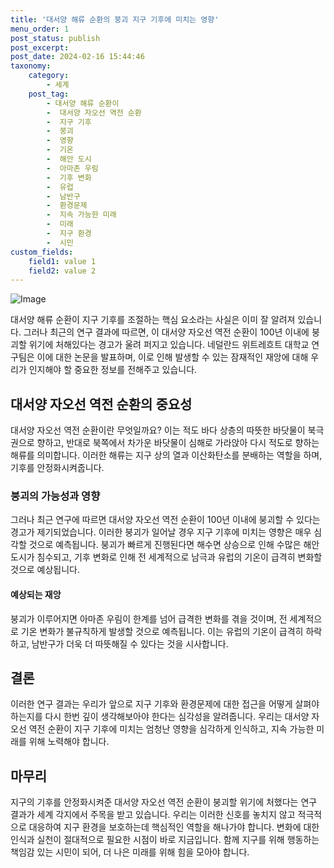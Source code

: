 ```yaml
---
title: '대서양 해류 순환의 붕괴 지구 기후에 미치는 영향'
menu_order: 1
post_status: publish
post_excerpt: 
post_date: 2024-02-16 15:44:46
taxonomy:
    category:
        - 세계
    post_tag:
        - 대서양 해류 순환이
        -  대서양 자오선 역전 순환
        -  지구 기후
        -  붕괴
        -  영향
        -  기온
        -  해안 도시
        -  아마존 우림
        -  기후 변화
        -  유럽
        -  남반구
        -  환경문제
        -  지속 가능한 미래
        -  미래
        -  지구 환경
        -  시민
custom_fields:
    field1: value 1
    field2: value 2
---
```


![Image](https://imgnews.pstatic.net/image/215/2024/02/10/A202402100040_1_20240210161501365.jpg?type=w647)

대서양 해류 순환이 지구 기후를 조절하는 핵심 요소라는 사실은 이미 잘 알려져 있습니다. 그러나 최근의 연구 결과에 따르면, 이 대서양 자오선 역전 순환이 100년 이내에 붕괴할 위기에 처해있다는 경고가 울려 퍼지고 있습니다. 네덜란드 위트레흐트 대학교 연구팀은 이에 대한 논문을 발표하며, 이로 인해 발생할 수 있는 잠재적인 재앙에 대해 우리가 인지해야 할 중요한 정보를 전해주고 있습니다.
## 대서양 자오선 역전 순환의 중요성
대서양 자오선 역전 순환이란 무엇일까요? 이는 적도 바다 상층의 따뜻한 바닷물이 북극권으로 향하고, 반대로 북쪽에서 차가운 바닷물이 심해로 가라앉아 다시 적도로 향하는 해류를 의미합니다. 이러한 해류는 지구 상의 열과 이산화탄소를 분배하는 역할을 하며, 기후를 안정화시켜줍니다.
### 붕괴의 가능성과 영향
그러나 최근 연구에 따르면 대서양 자오선 역전 순환이 100년 이내에 붕괴할 수 있다는 경고가 제기되었습니다. 이러한 붕괴가 일어날 경우 지구 기후에 미치는 영향은 매우 심각할 것으로 예측됩니다. 붕괴가 빠르게 진행된다면 해수면 상승으로 인해 수많은 해안 도시가 침수되고, 기후 변화로 인해 전 세계적으로 남극과 유럽의 기온이 급격히 변화할 것으로 예상됩니다.
#### 예상되는 재앙
붕괴가 이루어지면 아마존 우림이 한계를 넘어 급격한 변화를 겪을 것이며, 전 세계적으로 기온 변화가 불규칙하게 발생할 것으로 예측됩니다. 이는 유럽의 기온이 급격히 하락하고, 남반구가 더욱 더 따뜻해질 수 있다는 것을 시사합니다.
## 결론
이러한 연구 결과는 우리가 앞으로 지구 기후와 환경문제에 대한 접근을 어떻게 살펴야 하는지를 다시 한번 깊이 생각해보아야 한다는 심각성을 알려줍니다. 우리는 대서양 자오선 역전 순환이 지구 기후에 미치는 엄청난 영향을 심각하게 인식하고, 지속 가능한 미래를 위해 노력해야 합니다.
## 마무리
지구의 기후를 안정화시켜준 대서양 자오선 역전 순환이 붕괴할 위기에 처했다는 연구 결과가 세계 각지에서 주목을 받고 있습니다. 우리는 이러한 신호를 놓치지 않고 적극적으로 대응하여 지구 환경을 보호하는데 핵심적인 역할을 해나가야 합니다. 변화에 대한 인식과 실천이 절대적으로 필요한 시점이 바로 지금입니다. 함께 지구를 위해 행동하는 책임감 있는 시민이 되어, 더 나은 미래를 위해 힘을 모아야 합니다.
